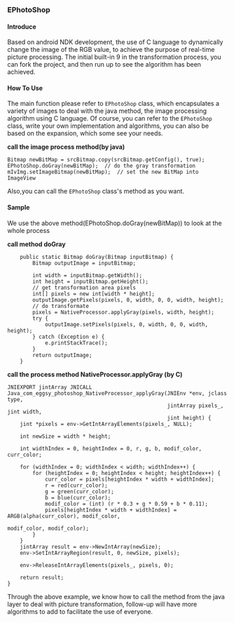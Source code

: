 ### EPhotoShop

#### Introduce
Based on android NDK development, the use of C language to dynamically change the image of the RGB value, to achieve the purpose of real-time picture processing.
The initial built-in 9 in the transformation process, you can fork the project, and then run up to see the algorithm has been achieved.

#### How To Use
The main function please refer to `EPhotoShop` class, which encapsulates a variety of images to deal with the java method, the image processing algorithm using C language.
Of course, you can refer to the `EPhotoShop` class, write your own implementation and algorithms, you can also be based on the expansion, which some see your needs.

**call the image process method(by java)**
```
Bitmap newBitMap = srcBitmap.copy(srcBitmap.getConfig(), true);
EPhotoShop.doGray(newBitMap);  // do the gray transformation
mIvImg.setImageBitmap(newBitMap);  // set the new BitMap into ImageView
```
Also,you can call the `EPhotoShop` class's method as you want.

#### Sample
We use the above method(EPhotoShop.doGray(newBitMap)) to look at the whole process

**call method doGray**
```
    public static Bitmap doGray(Bitmap inputBitmap) {
        Bitmap outputImage = inputBitmap;

        int width = inputBitmap.getWidth();
        int height = inputBitmap.getHeight();
        // get transformation area pixels
        int[] pixels = new int[width * height];
        outputImage.getPixels(pixels, 0, width, 0, 0, width, height);
        // do transformate
        pixels = NativeProcessor.applyGray(pixels, width, height);
        try {
            outputImage.setPixels(pixels, 0, width, 0, 0, width, height);
        } catch (Exception e) {
            e.printStackTrace();
        }
        return outputImage;
    }
```

**call the process method NativeProcessor.applyGray (by C)**
```
JNIEXPORT jintArray JNICALL
Java_com_eggsy_photoshop_NativeProcessor_applyGray(JNIEnv *env, jclass type,
                                                   jintArray pixels_, jint width,
                                                   jint height) {
    jint *pixels = env->GetIntArrayElements(pixels_, NULL);

    int newSize = width * height;

    int widthIndex = 0, heightIndex = 0, r, g, b, modif_color, curr_color;

    for (widthIndex = 0; widthIndex < width; widthIndex++) {
        for (heightIndex = 0; heightIndex < height; heightIndex++) {
            curr_color = pixels[heightIndex * width + widthIndex];
            r = red(curr_color);
            g = green(curr_color);
            b = blue(curr_color);
            modif_color = (int) (r * 0.3 + g * 0.59 + b * 0.11);
            pixels[heightIndex * width + widthIndex] = ARGB(alpha(curr_color), modif_color,
                                                            modif_color, modif_color);
        }
    }
    jintArray result = env->NewIntArray(newSize);
    env->SetIntArrayRegion(result, 0, newSize, pixels);

    env->ReleaseIntArrayElements(pixels_, pixels, 0);

    return result;
}
```

Through the above example, we know how to call the method from the java layer to deal with picture transformation, follow-up will have more algorithms to add to facilitate the use of everyone.
